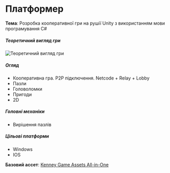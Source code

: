 # Платформер
**Тема**: Розробка кооперативної гри на рушії Unity з використанням мови програмування C# 
##### Теоретичний вигляд гри
![Теоретичний вигляд гри](https://github.com/user-attachments/assets/589607f3-4ec2-4a0a-b26d-3a5136682f69)

##### Огляд
- Кооперативна гра. P2P підключення. Netcode + Relay + Lobby
- Пазли
- Головоломки
- Пригоди
- 2D

##### Головні механіки
- Вирішення пазлів

##### Цільові платформи
- Windows
- IOS

**Базовий ассет**: [Kenney Game Assets All-in-One](https://kenney.nl/data/itch/preview/)
